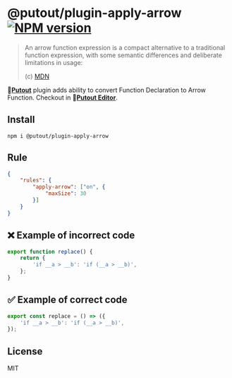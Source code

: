 # @putout/plugin-apply-arrow [![NPM version][NPMIMGURL]][NPMURL]

[NPMIMGURL]: https://img.shields.io/npm/v/@putout/plugin-apply-arrow.svg?style=flarrow&longCache=true
[NPMURL]: https://npmjs.org/package/@putout/plugin-apply-arrow "npm"

> An arrow function expression is a compact alternative to a traditional function expression, with some semantic differences and deliberate limitations in usage:
>
> (c) [MDN](https://developer.mozilla.org/en-US/docs/Web/JavaScript/Reference/Functions/Arrow_functions)

🐊[**Putout**](https://github.com/coderaiser/putout) plugin adds ability to convert Function Declaration to Arrow Function. Checkout in 🐊[**Putout Editor**](https://putout.cloudcmd.io/#/gist/828228d2515805afc682eab0fe0a4105/a2c6507dd197d04cbbd387e4fb414ef6548234cf).

## Install

```
npm i @putout/plugin-apply-arrow
```

## Rule

```json
{
    "rules": {
        "apply-arrow": ["on", {
            "maxSize": 30
        }]
    }
}
```

## ❌ Example of incorrect code

```js
export function replace() {
    return {
        'if __a > __b': 'if (__a > __b)',
    };
}
```

## ✅ Example of correct code

```js
export const replace = () => ({
    'if __a > __b': 'if (__a > __b)',
});
```

## License

MIT
